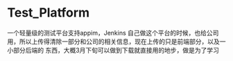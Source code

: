 # Test_Platform
一个轻量级的测试平台支持appim，Jenkins
自己做这个平台的时候，也给公司用，所以上传得清除一部分和公司的相关信息，现在上传的只是前端部分，以及一小部分后端的
东西，大概3月下旬可以做到下载就直接用的地步，做是为了学习
